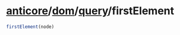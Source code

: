 # [anticore](../../../../../#reference)/[dom](../../#reference)/[query](../#reference)/<a name="reference">firstElement</a>

```js
firstElement(node)
```